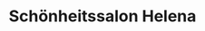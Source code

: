 ---
title: "Schönheitssalon Helena"
url: /erlenbach-am-main/schoenheitssalon-helena/
shop: Kosmetik
---